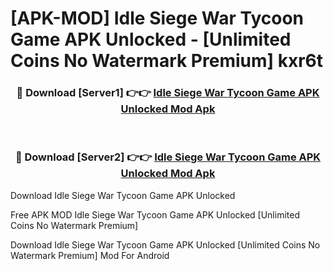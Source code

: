 # [APK-MOD] Idle Siege  War Tycoon Game APK Unlocked - [Unlimited Coins No Watermark Premium] kxr6t



<div align="center">
<h3>🔴 Download [Server1] 👉👉 <a href="https://momento.my/?title=Idle_Siege__War_Tycoon_Game_APK_Unlocked">Idle Siege  War Tycoon Game APK Unlocked Mod Apk</a></h3><br>

<h3>🔴 Download [Server2] 👉👉 <a href="https://momento.my/?title=Idle_Siege__War_Tycoon_Game_APK_Unlocked">Idle Siege  War Tycoon Game APK Unlocked Mod Apk</a></h3>
</div>



Download Idle Siege  War Tycoon Game APK Unlocked 

Free APK MOD Idle Siege  War Tycoon Game APK Unlocked [Unlimited Coins No Watermark Premium]

Download Idle Siege  War Tycoon Game APK Unlocked [Unlimited Coins No Watermark Premium] Mod For Android
